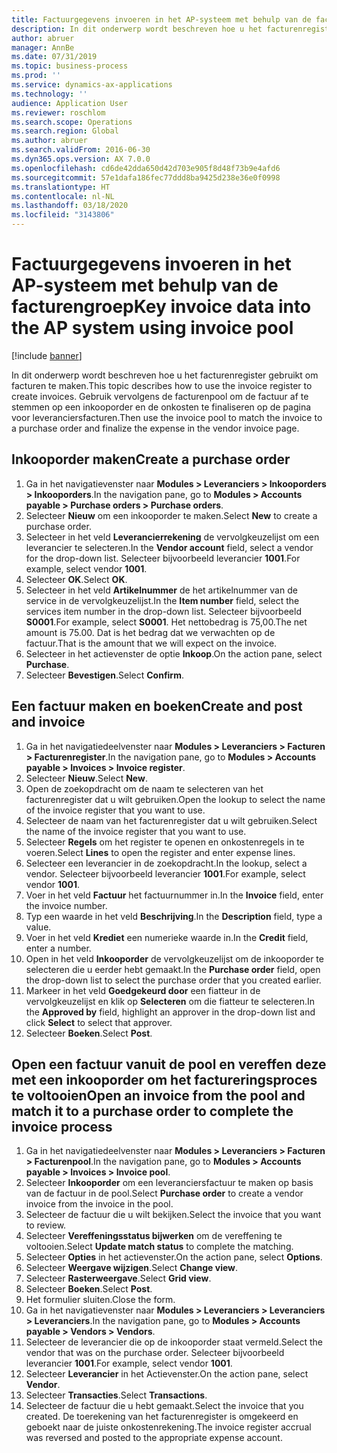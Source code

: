 ```yaml
---
title: Factuurgegevens invoeren in het AP-systeem met behulp van de facturengroep
description: In dit onderwerp wordt beschreven hoe u het facturenregister gebruikt om facturen te maken.
author: abruer
manager: AnnBe
ms.date: 07/31/2019
ms.topic: business-process
ms.prod: ''
ms.service: dynamics-ax-applications
ms.technology: ''
audience: Application User
ms.reviewer: roschlom
ms.search.scope: Operations
ms.search.region: Global
ms.author: abruer
ms.search.validFrom: 2016-06-30
ms.dyn365.ops.version: AX 7.0.0
ms.openlocfilehash: cd6de42dda650d42d703e905f8d48f73b9e4afd6
ms.sourcegitcommit: 57e1dafa186fec77ddd8ba9425d238e36e0f0998
ms.translationtype: HT
ms.contentlocale: nl-NL
ms.lasthandoff: 03/18/2020
ms.locfileid: "3143806"
---
```

# <a name="key-invoice-data-into-the-ap-system-using-invoice-pool"></a><span data-ttu-id="6e164-103">Factuurgegevens invoeren in het AP-systeem met behulp van de facturengroep</span><span class="sxs-lookup"><span data-stu-id="6e164-103">Key invoice data into the AP system using invoice pool</span></span>

[!include [banner](../../includes/banner.md)]

<span data-ttu-id="6e164-104">In dit onderwerp wordt beschreven hoe u het facturenregister gebruikt om facturen te maken.</span><span class="sxs-lookup"><span data-stu-id="6e164-104">This topic describes how to use the invoice register to create invoices.</span></span> <span data-ttu-id="6e164-105">Gebruik vervolgens de facturenpool om de factuur af te stemmen op een inkooporder en de onkosten te finaliseren op de pagina voor leveranciersfacturen.</span><span class="sxs-lookup"><span data-stu-id="6e164-105">Then use the invoice pool to match the invoice to a purchase order and finalize the expense in the vendor invoice page.</span></span>


## <a name="create-a-purchase-order"></a><span data-ttu-id="6e164-106">Inkooporder maken</span><span class="sxs-lookup"><span data-stu-id="6e164-106">Create a purchase order</span></span>
1. <span data-ttu-id="6e164-107">Ga in het navigatievenster naar **Modules > Leveranciers > Inkooporders > Inkooporders**.</span><span class="sxs-lookup"><span data-stu-id="6e164-107">In the navigation pane, go to **Modules > Accounts payable > Purchase orders > Purchase orders**.</span></span>
2. <span data-ttu-id="6e164-108">Selecteer **Nieuw** om een inkooporder te maken.</span><span class="sxs-lookup"><span data-stu-id="6e164-108">Select **New** to create a purchase order.</span></span>
3. <span data-ttu-id="6e164-109">Selecteer in het veld **Leverancierrekening** de vervolgkeuzelijst om een leverancier te selecteren.</span><span class="sxs-lookup"><span data-stu-id="6e164-109">In the **Vendor account** field, select a vendor for the drop-down list.</span></span> <span data-ttu-id="6e164-110">Selecteer bijvoorbeeld leverancier **1001**.</span><span class="sxs-lookup"><span data-stu-id="6e164-110">For example, select vendor **1001**.</span></span>
4. <span data-ttu-id="6e164-111">Selecteer **OK**.</span><span class="sxs-lookup"><span data-stu-id="6e164-111">Select **OK**.</span></span>
5. <span data-ttu-id="6e164-112">Selecteer in het veld **Artikelnummer** de het artikelnummer van de service in de vervolgkeuzelijst.</span><span class="sxs-lookup"><span data-stu-id="6e164-112">In the **Item number** field, select the services item number in the drop-down list.</span></span> <span data-ttu-id="6e164-113">Selecteer bijvoorbeeld **S0001**.</span><span class="sxs-lookup"><span data-stu-id="6e164-113">For example, select **S0001**.</span></span> <span data-ttu-id="6e164-114">Het nettobedrag is 75,00.</span><span class="sxs-lookup"><span data-stu-id="6e164-114">The net amount is 75.00.</span></span>  <span data-ttu-id="6e164-115">Dat is het bedrag dat we verwachten op de factuur.</span><span class="sxs-lookup"><span data-stu-id="6e164-115">That is the amount that we will expect on the invoice.</span></span>  
6. <span data-ttu-id="6e164-116">Selecteer in het actievenster de optie **Inkoop**.</span><span class="sxs-lookup"><span data-stu-id="6e164-116">On the action pane, select **Purchase**.</span></span>
7. <span data-ttu-id="6e164-117">Selecteer **Bevestigen**.</span><span class="sxs-lookup"><span data-stu-id="6e164-117">Select **Confirm**.</span></span>

## <a name="create-and-post-and-invoice"></a><span data-ttu-id="6e164-118">Een factuur maken en boeken</span><span class="sxs-lookup"><span data-stu-id="6e164-118">Create and post and invoice</span></span>
1. <span data-ttu-id="6e164-119">Ga in het navigatiedeelvenster naar **Modules > Leveranciers > Facturen > Facturenregister**.</span><span class="sxs-lookup"><span data-stu-id="6e164-119">In the navigation pane, go to **Modules > Accounts payable > Invoices > Invoice register**.</span></span>
2. <span data-ttu-id="6e164-120">Selecteer **Nieuw**.</span><span class="sxs-lookup"><span data-stu-id="6e164-120">Select **New**.</span></span>
3. <span data-ttu-id="6e164-121">Open de zoekopdracht om de naam te selecteren van het facturenregister dat u wilt gebruiken.</span><span class="sxs-lookup"><span data-stu-id="6e164-121">Open the lookup to select the name of the invoice register that you want to use.</span></span>
4. <span data-ttu-id="6e164-122">Selecteer de naam van het facturenregister dat u wilt gebruiken.</span><span class="sxs-lookup"><span data-stu-id="6e164-122">Select the name of the invoice register that you want to use.</span></span>
5. <span data-ttu-id="6e164-123">Selecteer **Regels** om het register te openen en onkostenregels in te voeren.</span><span class="sxs-lookup"><span data-stu-id="6e164-123">Select **Lines** to open the register and enter expense lines.</span></span>
6. <span data-ttu-id="6e164-124">Selecteer een leverancier in de zoekopdracht.</span><span class="sxs-lookup"><span data-stu-id="6e164-124">In the lookup, select a vendor.</span></span> <span data-ttu-id="6e164-125">Selecteer bijvoorbeeld leverancier **1001**.</span><span class="sxs-lookup"><span data-stu-id="6e164-125">For example, select vendor **1001**.</span></span>
7. <span data-ttu-id="6e164-126">Voer in het veld **Factuur** het factuurnummer in.</span><span class="sxs-lookup"><span data-stu-id="6e164-126">In the **Invoice** field, enter the invoice number.</span></span>
8. <span data-ttu-id="6e164-127">Typ een waarde in het veld **Beschrijving**.</span><span class="sxs-lookup"><span data-stu-id="6e164-127">In the **Description** field, type a value.</span></span>
9. <span data-ttu-id="6e164-128">Voer in het veld **Krediet** een numerieke waarde in.</span><span class="sxs-lookup"><span data-stu-id="6e164-128">In the **Credit** field, enter a number.</span></span>
10. <span data-ttu-id="6e164-129">Open in het veld **Inkooporder** de vervolgkeuzelijst om de inkooporder te selecteren die u eerder hebt gemaakt.</span><span class="sxs-lookup"><span data-stu-id="6e164-129">In the **Purchase order** field, open the drop-down list to select the purchase order that you created earlier.</span></span>
11. <span data-ttu-id="6e164-130">Markeer in het veld **Goedgekeurd door** een fiatteur in de vervolgkeuzelijst en klik op **Selecteren** om die fiatteur te selecteren.</span><span class="sxs-lookup"><span data-stu-id="6e164-130">In the **Approved by** field, highlight an approver in the drop-down list and click **Select** to select that approver.</span></span>
12. <span data-ttu-id="6e164-131">Selecteer **Boeken**.</span><span class="sxs-lookup"><span data-stu-id="6e164-131">Select **Post**.</span></span>

## <a name="open-an-invoice-from-the-pool-and-match-it-to-a-purchase-order-to-complete-the-invoice-process"></a><span data-ttu-id="6e164-132">Open een factuur vanuit de pool en vereffen deze met een inkooporder om het factureringsproces te voltooien</span><span class="sxs-lookup"><span data-stu-id="6e164-132">Open an invoice from the pool and match it to a purchase order to complete the invoice process</span></span>
1. <span data-ttu-id="6e164-133">Ga in het navigatiedeelvenster naar **Modules > Leveranciers > Facturen > Facturenpool**.</span><span class="sxs-lookup"><span data-stu-id="6e164-133">In the navigation pane, go to **Modules > Accounts payable > Invoices > Invoice pool**.</span></span>
2. <span data-ttu-id="6e164-134">Selecteer **Inkooporder** om een leveranciersfactuur te maken op basis van de factuur in de pool.</span><span class="sxs-lookup"><span data-stu-id="6e164-134">Select **Purchase order** to create a vendor invoice from the invoice in the pool.</span></span>
3. <span data-ttu-id="6e164-135">Selecteer de factuur die u wilt bekijken.</span><span class="sxs-lookup"><span data-stu-id="6e164-135">Select the invoice that you want to review.</span></span>
4. <span data-ttu-id="6e164-136">Selecteer **Vereffeningsstatus bijwerken** om de vereffening te voltooien.</span><span class="sxs-lookup"><span data-stu-id="6e164-136">Select **Update match status** to complete the matching.</span></span>
5. <span data-ttu-id="6e164-137">Selecteer **Opties** in het actievenster.</span><span class="sxs-lookup"><span data-stu-id="6e164-137">On the action pane, select **Options**.</span></span>
6. <span data-ttu-id="6e164-138">Selecteer **Weergave wijzigen**.</span><span class="sxs-lookup"><span data-stu-id="6e164-138">Select **Change view**.</span></span>
7. <span data-ttu-id="6e164-139">Selecteer **Rasterweergave**.</span><span class="sxs-lookup"><span data-stu-id="6e164-139">Select **Grid view**.</span></span>
8. <span data-ttu-id="6e164-140">Selecteer **Boeken**.</span><span class="sxs-lookup"><span data-stu-id="6e164-140">Select **Post**.</span></span>
9. <span data-ttu-id="6e164-141">Het formulier sluiten.</span><span class="sxs-lookup"><span data-stu-id="6e164-141">Close the form.</span></span>
10. <span data-ttu-id="6e164-142">Ga in het navigatievenster naar **Modules > Leveranciers > Leveranciers > Leveranciers**.</span><span class="sxs-lookup"><span data-stu-id="6e164-142">In the navigation pane, go to **Modules > Accounts payable > Vendors > Vendors**.</span></span>
11. <span data-ttu-id="6e164-143">Selecteer de leverancier die op de inkooporder staat vermeld.</span><span class="sxs-lookup"><span data-stu-id="6e164-143">Select the vendor that was on the purchase order.</span></span> <span data-ttu-id="6e164-144">Selecteer bijvoorbeeld leverancier **1001**.</span><span class="sxs-lookup"><span data-stu-id="6e164-144">For example, select vendor **1001**.</span></span>
12. <span data-ttu-id="6e164-145">Selecteer **Leverancier** in het Actievenster.</span><span class="sxs-lookup"><span data-stu-id="6e164-145">On the action pane, select **Vendor**.</span></span>
13. <span data-ttu-id="6e164-146">Selecteer **Transacties**.</span><span class="sxs-lookup"><span data-stu-id="6e164-146">Select **Transactions**.</span></span>
14. <span data-ttu-id="6e164-147">Selecteer de factuur die u hebt gemaakt.</span><span class="sxs-lookup"><span data-stu-id="6e164-147">Select the invoice that you created.</span></span> <span data-ttu-id="6e164-148">De toerekening van het facturenregister is omgekeerd en geboekt naar de juiste onkostenrekening.</span><span class="sxs-lookup"><span data-stu-id="6e164-148">The invoice register accrual was reversed and posted to the appropriate expense account.</span></span>  

